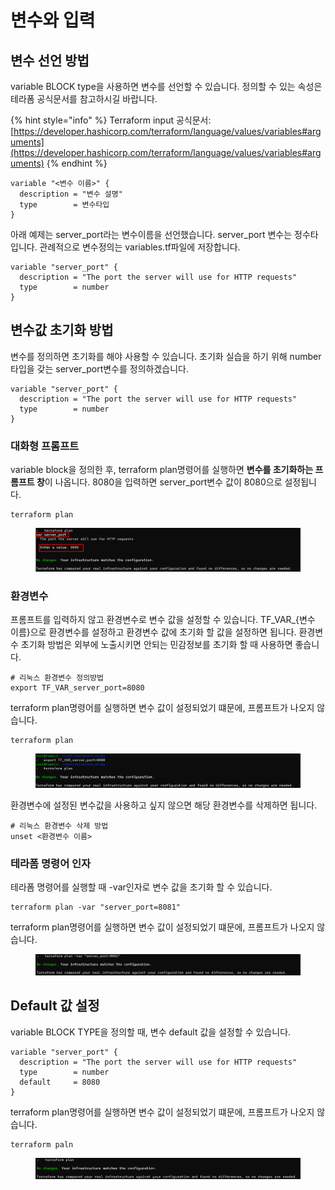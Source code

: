 # 변수와 입력

## 변수 선언 방법

variable BLOCK type을 사용하면 변수를 선언할 수 있습니다. 정의할 수 있는 속성은 테라폼 공식문서를 참고하시길 바랍니다.

{% hint style="info" %}
Terraform input 공식문서: [https://developer.hashicorp.com/terraform/language/values/variables#arguments](https://developer.hashicorp.com/terraform/language/values/variables#arguments)
{% endhint %}

```hcl
variable "<변수 이름>" {
  description = "변수 설명"
  type        = 변수타입
}
```



아래 예제는 server\_port라는 변수이름을 선언했습니다. server\_port 변수는 정수타입니다. 관례적으로 변수정의는 variables.tf파일에 저장합니다.

```hcl
variable "server_port" {
  description = "The port the server will use for HTTP requests"
  type        = number
}
```



## 변수값 초기화 방법

변수를 정의하면 초기화를 해야 사용할 수 있습니다. 초기화 실습을 하기 위해 number타입을 갖는 server\_port변수를 정의하겠습니다.

```hcl
variable "server_port" {
  description = "The port the server will use for HTTP requests"
  type        = number
}
```



### 대화형 프롬프트

variable block을 정의한 후, terraform plan명령어를 실행하면 **변수를 초기화하는 프롬프트 창**이 나옵니다. 8080을 입력하면 server\_port변수 값이 8080으로 설정됩니다.

```
terraform plan
```

<figure><img src="../../.gitbook/assets/image (38) (1).png" alt=""><figcaption></figcaption></figure>

### 환경변수

프롬프트를 입력하지 않고 환경변수로 변수 값을 설정할 수 있습니다. TF\_VAR\_{변수 이름}으로 환경변수를 설정하고 환경변수 값에 초기화 할 값을 설정하면 됩니다. 환경변수 초기화 방법은 외부에 노출시키면 안되는 민감정보를 초기화 할 때 사용하면 좋습니다.

```shell
# 리눅스 환경변수 정의방법
export TF_VAR_server_port=8080
```



terraform plan명령어를 실행하면 변수 값이 설정되었기 떄문에, 프롬프트가 나오지 않습니다.

```
terraform plan
```

<figure><img src="../../.gitbook/assets/image (6) (1).png" alt=""><figcaption></figcaption></figure>



환경변수에 설정된 변수값을 사용하고 싶지 않으면 해당 환경변수를 삭제하면 됩니다.

```shell
# 리눅스 환경변수 삭제 방법
unset <환경변수 이름>
```



### 테라폼 명령어 인자

테라폼 명령어를 실행할 때 -var인자로 변수 값을 초기화 할 수 있습니다.

```shell
terraform plan -var "server_port=8081"
```



terraform plan명령어를 실행하면 변수 값이 설정되었기 떄문에, 프롬프트가 나오지 않습니다.

<figure><img src="../../.gitbook/assets/image (14) (1).png" alt=""><figcaption></figcaption></figure>



## Default 값 설정

variable BLOCK TYPE을 정의할 때, 변수 default 값을 설정할 수 있습니다.

```hcl
variable "server_port" {
  description = "The port the server will use for HTTP requests"
  type        = number
  default     = 8080
}
```



terraform plan명령어를 실행하면 변수 값이 설정되었기 떄문에, 프롬프트가 나오지 않습니다.

```
terraform paln
```

<figure><img src="../../.gitbook/assets/image (17).png" alt=""><figcaption></figcaption></figure>
